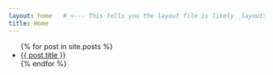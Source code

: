 ```yaml
---
layout: home   # <--- This tells you the layout file is likely _layouts/home.html
title: Home
---
```

<ul>
   {% for post in site.posts %}
     <li>
       <a href="{{ post.url | relative_url }}">{{
      post.title }} </a>
      </li>
     {% endfor %}
</ul>